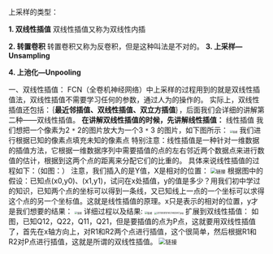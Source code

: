 

上采样的类型：

**1. 双线性插值**
双线性插值又称为双线性内插

**2. 转置卷积**
转置卷积又称为反卷积，但是这种叫法是不对的。
**3. 上采样—Unsampling**

**4. 上池化—Unpooling**

一、双线性插值：
FCN（全卷机神经网络）中上采样的过程用到的就是双线性插值法，双线性插值不需要学习任何的参数，通过人为的操作的。
实际上，双线性插值还包括：｛**最近邻插值、双线性插值、双立方插值**｝，后面我们会详细的讲解第二种——双线性插值。
**在讲解双线性插值的时候，先讲解线性插值：**
线性插值
我们想把一个像素为2 `*` 2的图片放大为一个3 `*` 3 的图片，如下图所示：
<img src="https://img-blog.csdnimg.cn/201908191343338.jpg?x-oss-process=image/watermark,type_ZmFuZ3poZW5naGVpdGk,shadow_10,text_aHR0cHM6Ly9ibG9nLmNzZG4ubmV0L3poYW5seTE5,size_16,color_FFFFFF,t_70" alt="链接" style="zoom: 33%;" />
我们进行根据已知的像素点填充未知的像素点
特别注意：线性插值是一种针对一维数据的插值方法，它根据一维数据序列中需要插值的点的左右邻近两个数据点来进行数值的估计，根据到这两个点的距离来分配它们的比重的。
具体来说线性插值的过程如下：（如图：）
注意，我们插入的是Y值，X是相对的位置：
<img src="https://img-blog.csdnimg.cn/20190819135319360.jpg?x-oss-process=image/watermark,type_ZmFuZ3poZW5naGVpdGk,shadow_10,text_aHR0cHM6Ly9ibG9nLmNzZG4ubmV0L3poYW5seTE5,size_16,color_FFFFFF,t_70" alt="链接" style="zoom: 67%;" />
根据图中的假设：已知点(x0,y0)、(x1,y1)，试问在x处插值，y的值是多少？用我们初中学过的知识，已知两个点的坐标可以得到一条线，又已知线上一点的一个坐标可以求得这个点的另一个坐标值。这就是线性插值的原理。x只是表示的相对的位置，y才是我们想要的结果：
<img src="https://img-blog.csdnimg.cn/20190819135856444.jpg?x-oss-process=image/watermark,type_ZmFuZ3poZW5naGVpdGk,shadow_10,text_aHR0cHM6Ly9ibG9nLmNzZG4ubmV0L3poYW5seTE5,size_16,color_FFFFFF,t_70" alt="链接" style="zoom:33%;" />
详细过程以及结果:
<img src="https://img-blog.csdnimg.cn/20190819143130886.jpg?x-oss-process=image/watermark,type_ZmFuZ3poZW5naGVpdGk,shadow_10,text_aHR0cHM6Ly9ibG9nLmNzZG4ubmV0L3poYW5seTE5,size_16,color_FFFFFF,t_70" alt="链接" style="zoom: 33%;" />
<img src="https://img-blog.csdnimg.cn/20190819143146947.jpg?x-oss-process=image/watermark,type_ZmFuZ3poZW5naGVpdGk,shadow_10,text_aHR0cHM6Ly9ibG9nLmNzZG4ubmV0L3poYW5seTE5,size_16,color_FFFFFF,t_70" alt="20190819143146947.jpg" style="zoom:33%;" />
扩展到双线性插值：
如图，已知Q12，Q22，Q11，Q21，但是要插值的点为P点，这就要用双线性插值了，首先在x轴方向上，对R1和R2两个点进行插值，这个很简单，然后根据R1和R2对P点进行插值，这就是所谓的双线性插值。
<img src="https://img-blog.csdnimg.cn/20190819145111124.png" alt="链接" style="zoom: 80%;" />

